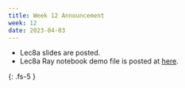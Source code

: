 ```yaml
---
title: Week 12 Announcement
week: 12
date: 2023-04-03
---
```


* Lec8a slides are posted.
* Lec8a Ray notebook demo file is posted at [here](https://github.com/tddg/ds5110-spring23/blob/main/assets/ray_API_demo.ipynb).

{: .fs-5 }
